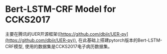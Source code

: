 # Bert-LSTM-CRF Model for CCKS2017

主要在腾讯的UER开源框架([https://github.com/dbiir/UER-py](https://github.com/dbiir/UER-py)),
在此基础上搭建pytorch版本的Bert-LSTM-CRF模型, 使用的数据集是CCKS2017电子病历数据集。